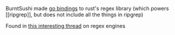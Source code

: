 BurntSushi made [go bindings](https://github.com/BurntSushi/rure-go) to rust's regex library (which powers [[ripgrep]], but does not include all the things in ripgrep)

Found in [this interesting thread](https://twitter.com/burntsushi5/status/1518562593786548224) on regex engines